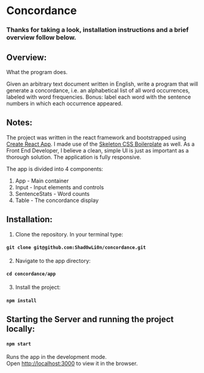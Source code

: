 # Concordance

### Thanks for taking a look, installation instructions and a brief overview follow below.

## Overview:

What the program does.

Given an arbitrary text document written in English, write a program that will generate a concordance, i.e. an alphabetical list of all word occurrences, labeled with word frequencies. Bonus: label each word with the sentence numbers in which each occurrence appeared.

## Notes:

The project was written in the react framework and bootstrapped using [Create React App](https://github.com/facebookincubator/create-react-app). I made use of the [Skeleton CSS Boilerplate](http://getskeleton.com/) as well. As a Front End Developer, I believe a clean, simple UI is just as important as a thorough solution. The application is fully responsive.

The app is divided into 4 components:
1. App - Main container
2. Input - Input elements and controls
3. SentenceStats - Word counts
4. Table - The concordance display

## Installation:

1. Clone the repository. In your terminal type:
#### `git clone git@github.com:Shad0wLi0n/concordance.git`
2. Navigate to the app directory:
#### `cd concordance/app`
3. Install the project:
#### `npm install`

## Starting the Server and running the project locally:

#### `npm start`

Runs the app in the development mode.<br>
Open [http://localhost:3000](http://localhost:3000) to view it in the browser.

